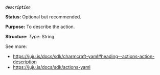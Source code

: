 ***`description`***

**Status:** Optional but recommended.

**Purpose:** To describe the action.

**Structure:** *Type:* String.

See more:
- https://juju.is/docs/sdk/charmcraft-yaml#heading--actions-action-description
- https://juju.is/docs/sdk/actions-yaml
